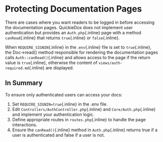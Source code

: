 # Protecting Documentation Pages

There are cases where you want readers to be logged in before accessing the documentation pages. QuickieDox does not implement user authentication but provides an `Auth.php`{.inline} page with a method `canRead`{.inline} that returns `true`{.inline} or `false`{.inline}. 

When `REQUIRE_SIGNIN`{.inline} in the .`env`{.inline} file is set to `true`{.inline}, the Doc->read() method responsible for rendering the documentation pages calls `Auth::canRead()`{.inline} and allows access to the page if the return value is `true`{.inline}, otherwise the content of `views/auth-required.md`{.inline} are displayed. 

## In Summary

To ensure only authenticated users can access your docs:
1. Set `REQUIRE_SIGNIN=true`{.inline} in the .env file. 
2. Edit `Controllers/AuthController.php`{.inline} and `Core/Auth.php`{.inline} and implement your authentication logic. 
3. Define appropriate routes in `routes.php`{.inline} to handle the page interactions. 
4. Ensure the `canRead()`{.inline} method in `Auth.php`{.inline} returns true if a user is authenticated and false if a user is not. 
